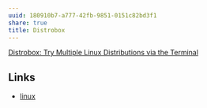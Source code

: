```yaml
---
uuid: 180910b7-a777-42fb-9851-0151c82bd3f1
share: true
title: Distrobox
---
```

[Distrobox: Try Multiple Linux Distributions via the Terminal](https://itsfoss.com/distrobox/)


## Links

* [linux](/92dd5bac-e9a3-40b5-9b4d-d776c3bfc784)